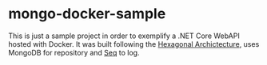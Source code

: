 # mongo-docker-sample

This is just a sample project in order to exemplify a .NET Core WebAPI hosted with Docker. It was built following the [Hexagonal Archictecture](https://alistair.cockburn.us/hexagonal-architecture/), uses MongoDB for repository and [Seq](https://datalust.co/seq) to log.